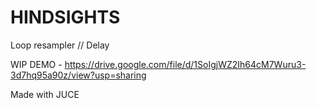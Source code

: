 # HINDSIGHTS

Loop resampler // Delay

WIP
DEMO - https://drive.google.com/file/d/1SoIgjWZ2Ih64cM7Wuru3-3d7hq95a90z/view?usp=sharing


Made with JUCE
